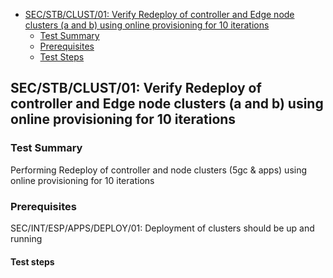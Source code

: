 - [SEC/STB/CLUST/01: Verify Redeploy of controller and Edge node clusters (a and b) using online provisioning for 10 iterations](#secstbclust01-Verify-Redeploy-of-controller-and-Edge-node-a-and-b-using-online-provisioning-for-10-iterations)
    - [Test Summary](#test-summary)
    - [Prerequisites](#prerequisites)
    - [Test Steps](#test-steps)

## SEC/STB/CLUST/01: Verify Redeploy of controller and Edge node clusters (a and b) using online provisioning for 10 iterations
     
  ### Test Summary
  Performing Redeploy of controller and node clusters (5gc & apps) using online provisioning for 10 iterations
   
  ### Prerequisites
  SEC/INT/ESP/APPS/DEPLOY/01: Deployment of clusters should be up and running
   
  #### Test steps
